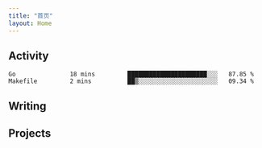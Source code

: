 ```yaml
---
title: "首页"
layout: Home
---
```


## Activity
<!--START_SECTION:waka-->
```text
Go               18 mins         ██████████████████████░░░   87.85 % 
Makefile         2 mins          ██▒░░░░░░░░░░░░░░░░░░░░░░   09.34 % 
```
<!--END_SECTION:waka-->

## Writing
<PindedPosts />

## Projects
<Projects />
